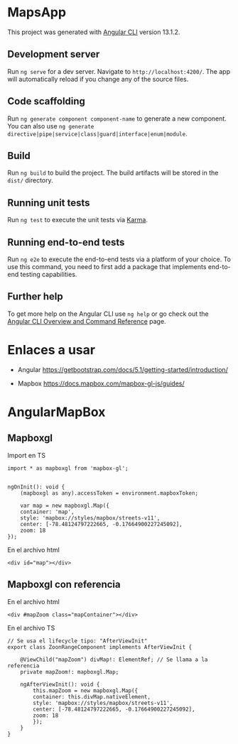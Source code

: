 # MapsApp

This project was generated with [Angular CLI](https://github.com/angular/angular-cli) version 13.1.2.

## Development server

Run `ng serve` for a dev server. Navigate to `http://localhost:4200/`. The app will automatically reload if you change any of the source files.

## Code scaffolding

Run `ng generate component component-name` to generate a new component. You can also use `ng generate directive|pipe|service|class|guard|interface|enum|module`.

## Build

Run `ng build` to build the project. The build artifacts will be stored in the `dist/` directory.

## Running unit tests

Run `ng test` to execute the unit tests via [Karma](https://karma-runner.github.io).

## Running end-to-end tests

Run `ng e2e` to execute the end-to-end tests via a platform of your choice. To use this command, you need to first add a package that implements end-to-end testing capabilities.

## Further help

To get more help on the Angular CLI use `ng help` or go check out the [Angular CLI Overview and Command Reference](https://angular.io/cli) page.

# Enlaces a usar

- Angular
https://getbootstrap.com/docs/5.1/getting-started/introduction/

- Mapbox
https://docs.mapbox.com/mapbox-gl-js/guides/

# AngularMapBox
## Mapboxgl
Import en TS

    import * as mapboxgl from 'mapbox-gl';


    ngOnInit(): void {
        (mapboxgl as any).accessToken = environment.mapboxToken;  

        var map = new mapboxgl.Map({
        container: 'map',
        style: 'mapbox://styles/mapbox/streets-v11',
        center: [-78.48124797222665, -0.17664900227245092],
        zoom: 18
    });

En el archivo html

    <div id="map"></div>

## Mapboxgl con referencia
En el archivo html

    <div #mapZoom class="mapContainer"></div>

En el archivo TS

    // Se usa el lifecycle tipo: "AfterViewInit"
    export class ZoonRangeComponent implements AfterViewInit {

        @ViewChild("mapZoom") divMap!: ElementRef; // Se llama a la referencia
        private mapZoom!: mapboxgl.Map;

        ngAfterViewInit(): void {
            this.mapZoom = new mapboxgl.Map({
            container: this.divMap.nativeElement,
            style: 'mapbox://styles/mapbox/streets-v11',
            center: [-78.48124797222665, -0.17664900227245092],
            zoom: 18
            });
        }    
    }